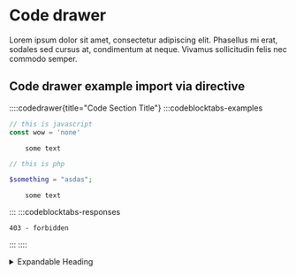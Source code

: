 # Code drawer

Lorem ipsum dolor sit amet, consectetur adipiscing elit. Phasellus mi erat, sodales sed cursus at, condimentum at neque. Vivamus sollicitudin felis nec commodo semper. 


## Code drawer example import via directive

::::codedrawer{title="Code Section Title"}
:::codeblocktabs-examples

```javascript
// this is javascript
const wow = 'none'
```

```none
    some text
```

```php
// this is php

$something = "asdas";

```

```none
    some text
```

:::
:::codeblocktabs-responses

```
403 - forbidden
```

:::
::::

<details>
<summary>Expandable Heading</summary>

### This is the content under the expandable heading

You can add any content here, like text, lists, or even code blocks.

- Example list item 1
- Example list item 2

```python
# Example code block
def hello_world():
    print("Hello, World!")
</details>
```
</details>

